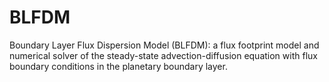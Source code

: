 # BLFDM
Boundary Layer Flux Dispersion Model (BLFDM): a flux footprint model and numerical solver of the steady-state advection-diffusion equation with flux boundary conditions in the planetary boundary layer. 
